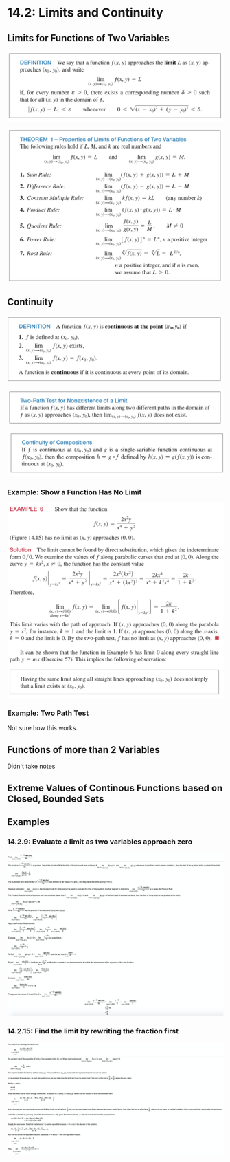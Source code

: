 # 14.2: Limits and Continuity

## Limits for Functions of Two Variables

![](../../../.gitbook/assets/image%20%28349%29.png)

![](../../../.gitbook/assets/image%20%28351%29.png)

## Continuity

![](../../../.gitbook/assets/image%20%28354%29.png)

![](../../../.gitbook/assets/image%20%28353%29.png)

![](../../../.gitbook/assets/image%20%28348%29.png)

### Example: Show a Function Has No Limit

![](../../../.gitbook/assets/image%20%28352%29.png)

### Example: Two Path Test

Not sure how this works.

## Functions of more than 2 Variables

Didn't take notes

## Extreme Values of Continous Functions based on Closed, Bounded Sets



## Examples

### 14.2.9: Evaluate a limit as two variables approach zero

![](../../../.gitbook/assets/image%20%28254%29.png)

### 14.2.15: Find the limit by rewriting the fraction first

![](../../../.gitbook/assets/image%20%28320%29.png)













